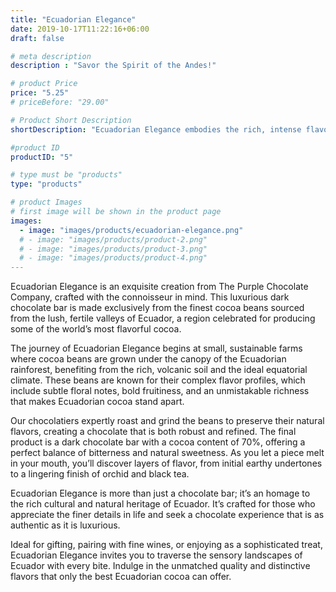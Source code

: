 ```yaml
---
title: "Ecuadorian Elegance"
date: 2019-10-17T11:22:16+06:00
draft: false

# meta description
description : "Savor the Spirit of the Andes!"

# product Price
price: "5.25"
# priceBefore: "29.00"

# Product Short Description
shortDescription: "Ecuadorian Elegance embodies the rich, intense flavors of Ecuadorian cocoa, renowned worldwide for its exceptional quality. This single-origin dark chocolate bar is a true testament to the art of fine chocolate, offering a deep, aromatic experience with hints of fruit and spice."

#product ID
productID: "5"

# type must be "products"
type: "products"

# product Images
# first image will be shown in the product page
images:
  - image: "images/products/ecuadorian-elegance.png"
  # - image: "images/products/product-2.png"
  # - image: "images/products/product-3.png"
  # - image: "images/products/product-4.png"
---
```


Ecuadorian Elegance is an exquisite creation from The Purple Chocolate Company, crafted with the connoisseur in mind. This luxurious dark chocolate bar is made exclusively from the finest cocoa beans sourced from the lush, fertile valleys of Ecuador, a region celebrated for producing some of the world’s most flavorful cocoa.

The journey of Ecuadorian Elegance begins at small, sustainable farms where cocoa beans are grown under the canopy of the Ecuadorian rainforest, benefiting from the rich, volcanic soil and the ideal equatorial climate. These beans are known for their complex flavor profiles, which include subtle floral notes, bold fruitiness, and an unmistakable richness that makes Ecuadorian cocoa stand apart.

Our chocolatiers expertly roast and grind the beans to preserve their natural flavors, creating a chocolate that is both robust and refined. The final product is a dark chocolate bar with a cocoa content of 70%, offering a perfect balance of bitterness and natural sweetness. As you let a piece melt in your mouth, you’ll discover layers of flavor, from initial earthy undertones to a lingering finish of orchid and black tea.

Ecuadorian Elegance is more than just a chocolate bar; it’s an homage to the rich cultural and natural heritage of Ecuador. It’s crafted for those who appreciate the finer details in life and seek a chocolate experience that is as authentic as it is luxurious.

Ideal for gifting, pairing with fine wines, or enjoying as a sophisticated treat, Ecuadorian Elegance invites you to traverse the sensory landscapes of Ecuador with every bite. Indulge in the unmatched quality and distinctive flavors that only the best Ecuadorian cocoa can offer.
